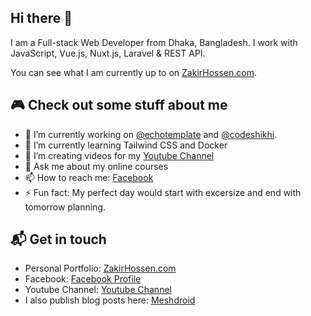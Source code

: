 ## Hi there 👋

I am a Full-stack Web Developer from Dhaka, Bangladesh. I work with JavaScript, Vue.js, Nuxt.js, Laravel & REST API.

You can see what I am currently up to on [ZakirHossen.com](https://zakirhossen.com).

## 🎮 Check out some stuff about me
- 🔭 I’m currently working on [@echotemplate](https://github.com/echotemplate) and [@codeshikhi](https://github.com/codeshikhi).
- 🌱 I’m currently learning Tailwind CSS and Docker
- 👯 I’m creating videos for my [Youtube Channel](https://youtube.com/zakirhossen)
- 💬 Ask me about my online courses
- 📫 How to reach me: [Facebook](https://facebook.com/devzakir)
- ⚡ Fun fact: My perfect day would start with excersize and end with tomorrow planning.

## 📬 Get in touch
- Personal Portfolio: [ZakirHossen.com](https://zakirhossen.com)
- Facebook: [Facebook Profile](https://facebook.com/devzakir)
- Youtube Channel: [Youtube Channel](https://www.youtube.com/channel/UCtmtIr6waLhrgNmFYHjznvw)
- I also publish blog posts here: [Meshdroid](https://meshdroid.blogspot.com)

